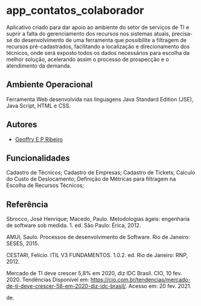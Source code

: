 # app_contatos_colaborador

Aplicativo criado para dar apoio ao ambiente do setor de serviços de TI e suprir a falta do gerenciamento dos recursos nos sistemas atuais, precisa-se do desenvolvimento de uma ferramenta que possibilite a filtragem de recursos pré-cadastrados, facilitando a localização e direcionamento dos técnicos, onde será exposto todos os dados necessários para escolha da melhor solução, acelerando assim o processo de prospecção e o atendimento da demanda.      

## Ambiente Operacional 

Ferramenta Web desenvolvida nas linguagens Java Standard Edition (JSE), Java Script, HTML e CSS.

## Autores

- [Geoffry E P Ribeiro](https://www.github.com/geoffryedley)


## Funcionalidades

Cadastro de Técnicos; 
Cadastro de Empresas; 
Cadastro de Tickets; 
Calculo do Custo de Deslocamento; 
Definição de Métricas para filtragem na Escolha de Recursos Técnicos; 


## Referência

Sbrocco, José Henrique; Macedo, Paulo. Metodologias ágeis: engenharia de software sob medida. 1. ed. São Paulo: Érica, 2012.

AMUI, Saulo. Processos de desenvolvimento de Software. Rio de Janeiro: SESES, 2015.

CESTARI, Felício. ITIL V3 FUNDAMENTOS. 1.0.2. ed. Rio de Janeiro: RNP, 2012.

Mercado de TI deve crescer 5,8% em 2020, diz IDC Brasil. CIO, 10 fev. 2020. Tendências Disponível em: <https://cio.com.br/tendencias/mercado-de-ti-deve-crescer-58-em-2020-diz-idc-brasil/>. Acesso em: 20 fev. 2021.

de.
